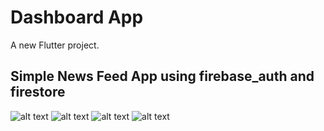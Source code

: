 # Dashboard App

A new Flutter project.

## Simple News Feed App using firebase_auth and firestore


![alt text](https://github.com/jsanoza/dashboard/blob/main/Annotation%202021-04-06%20045801.png)
![alt text](https://github.com/jsanoza/dashboard/blob/main/Annotation%202021-04-06%20045820.png)
![alt text](https://github.com/jsanoza/dashboard/blob/main/Annotation%202021-04-06%20045835.png)
![alt text](https://github.com/jsanoza/dashboard/blob/main/Annotation%202021-04-06%20045916.png)
